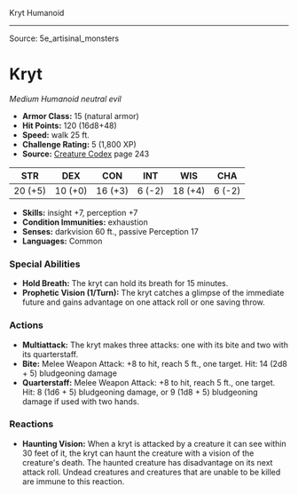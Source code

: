<MonsterName/>Kryt</MonsterName>
<CreatureType/>Humanoid</CreatureType>



---

Source: 5e_artisinal_monsters

# Kryt

*Medium* *Humanoid* *neutral evil*

- **Armor Class:** 15 (natural armor)
- **Hit Points:** 120 (16d8+48)
- **Speed:** walk 25 ft.
- **Challenge Rating:** 5 (1,800 XP)
- **Source:** [Creature Codex](https://koboldpress.com/kpstore/product/creature-codex-for-5th-edition-dnd) page 243

| STR | DEX | CON | INT | WIS | CHA |
| --- | --- | --- | --- | --- | --- |
| 20 (+5) | 10 (+0) | 16 (+3) | 6 (-2) | 18 (+4) | 6 (-2) |

- **Skills:** insight +7, perception +7
- **Condition Immunities:** exhaustion
- **Senses:** darkvision 60 ft., passive Perception 17
- **Languages:** Common

### Special Abilities

- **Hold Breath:** The kryt can hold its breath for 15 minutes.
- **Prophetic Vision (1/Turn):** The kryt catches a glimpse of the immediate future and gains advantage on one attack roll or one saving throw.

### Actions

- **Multiattack:** The kryt makes three attacks: one with its bite and two with its quarterstaff.
- **Bite:** Melee Weapon Attack: +8 to hit, reach 5 ft., one target. Hit: 14 (2d8 + 5) bludgeoning damage
- **Quarterstaff:** Melee Weapon Attack: +8 to hit, reach 5 ft., one target. Hit: 8 (1d6 + 5) bludgeoning damage, or 9 (1d8 + 5) bludgeoning damage if used with two hands.

### Reactions

- **Haunting Vision:** When a kryt is attacked by a creature it can see within 30 feet of it, the kryt can haunt the creature with a vision of the creature's death. The haunted creature has disadvantage on its next attack roll. Undead creatures and creatures that are unable to be killed are immune to this reaction.





